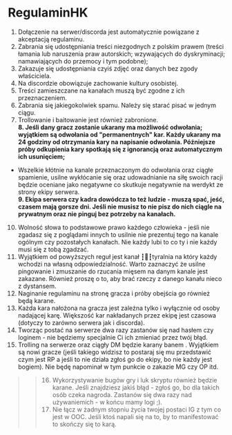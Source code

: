 # RegulaminHK

1. Dołączenie na serwer/discorda jest automatycznie powiązane z akceptacją regulaminu.  
2. Zabrania się udostępniania treści niezgodnych z polskim prawem (treści łamania lub naruszenia praw autorskich; wzywających do dyskryminacji; namawiających do przemocy i tym podobne);  
3. Zakazuje się udostępniania czyiś zdjęć oraz danych bez zgody właściciela.  
4.  Na discordzie obowiązuje zachowanie kultury osobistej.  
5. Treści zamieszczane na kanałach muszą być zgodne z ich przeznaczeniem.  
6. Zabrania się jakiegokolwiek spamu. Należy się starać pisać w jednym ciągu.  
7. Trollowanie i baitowanie jest również zabronione.  
**8. Jeśli dany gracz zostanie ukarany ma możliwość odwołania; wyjątkiem są odwołania od "permanentnych" kar. Każdy ukarany ma 24 godziny od otrzymania kary na napisanie odwołania. Późniejsze próby odkupienia kary spotkają się z ignorancją oraz automatycznym ich usunięciem;**  
* Wszelkie kłótnie na kanale przeznaczonym do odwołania oraz ciągłe spamienie, usilne wykłócanie się oraz udowadnianie na siłę swoich racji będzie oceniane jako negatywne co skutkuje negatywnie na werdykt ze strony ekipy serwera.  
**9. Ekipa serwera czy kadra dowódcza to też ludzie - muszą spać, jeść, czasem mają gorsze dni. Jeśli nie musisz to nie pisz do nich ciągle na prywatnym oraz nie pinguj bez potrzeby na kanałach.**  
10. Wolność słowa to podstawowe prawo każdego człowieka - jeśli nie zgadasz się z poglądami innych to usilnie nie prezentuj tego na kanale ogólnym czy pozostałych kanałach. Nie każdy lubi to co ty i nie każdy musi się z tobą zgadzać.  
11. Wyjątkiem od powyższych reguł jest kanał ┇🦽┇tyralnia na który każdy wchodzi na własną odpowiedzialność. Warto zaznaczyć że usilne pingowanie i zmuszanie do rzucania mięsem na danym kanale jest zakazane. Również proszę o to, aby brać rzeczy z danego kanału nieco z dystansem.  
12. Naginanie regulaminu na stronę gracza i próby obejścia go również będą karane.  
13. Każda kara nałożona na gracza jest zależna tylko i wyłącznie od osoby nadającej karę. Większość kar nakładanych przez ekipę jest czasowa (dotyczy to zarówno serwera jak i discorda).  
14. Tworząc postać na serwerze dwa razy zastanów się nad hasłem czy loginem - nie będziemy specjalnie Ci ich zmieniać przez twój błąd.  
15. Trolling na serwerze oraz ciągły DM będzie karany banem . Wyjątkiem są nowi gracze (jeśli takiego widzisz to postaraj się mu przedstawić czym jest RP a jeśli to nie działa zgłoś go do ekipy, bo nie każdy jest bogiem). Nie będę napominał w tym punkcie o zakazie MG czy OP itd.  
>>16. Wykorzystywanie bugów gry i luk skryptu również będzie karane. Jeśli znajdziesz jakiś błąd - zgłoś go, bo dla takich osób czeka nagroda. Zastanów się dwa razy nad używaniemich - w końcu mamy logi ;).  
>>17. Nie łącz w żadnym stopniu życia twojej postaci IG z tym co jest w OOC. Jeśli ktoś napali się na to, by to manifestować to skończy się to karą.  
